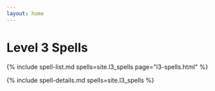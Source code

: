 ```yaml
---
layout: home
---
```


<h1>Level 3 Spells</h1>

{% include spell-list.md spells=site.l3_spells page="l3-spells.html" %}

{% include spell-details.md spells=site.l3_spells %}
